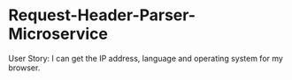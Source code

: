 # Request-Header-Parser-Microservice


User Story: I can get the IP address, language and operating system for my browser.